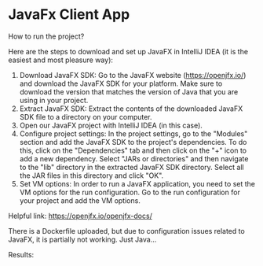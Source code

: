 # JavaFx Client App

How to run the project?

Here are the steps to download and set up JavaFX in IntelliJ IDEA (it is the easiest and most pleasure way):

1) Download JavaFX SDK: Go to the JavaFX website (https://openjfx.io/) and download the JavaFX SDK for your platform. Make sure to download the version that matches the version of Java that you are using in your project.
2) Extract JavaFX SDK: Extract the contents of the downloaded JavaFX SDK file to a directory on your computer.
3) Open our JavaFX project with IntelliJ IDEA (in this case).
4) Configure project settings: In the project settings, go to the "Modules" section and add the JavaFX SDK to the project's dependencies. To do this, click on the "Dependencies" tab and then click on the "+" icon to add a new dependency. Select "JARs or directories" and then navigate to the "lib" directory in the extracted JavaFX SDK directory. Select all the JAR files in this directory and click "OK".
5) Set VM options: In order to run a JavaFX application, you need to set the VM options for the run configuration. Go to the run configuration for your project and add the VM options.

Helpful link: https://openjfx.io/openjfx-docs/

There is a Dockerfile uploaded, but due to configuration issues related to JavaFX, it is partially not working. Just Java...

Results:
